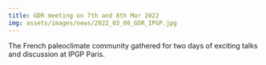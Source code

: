 ```yaml
---
title: GDR meeting on 7th and 8th Mar 2022 
img: assets/images/news/2022_03_08_GDR_IPGP.jpg
---
```


The French paleoclimate community gathered for two days of exciting talks and discussion at IPGP Paris.

